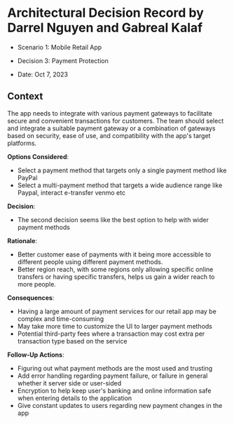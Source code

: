 # Architectural Decision Record by Darrel Nguyen and Gabreal Kalaf

  * Scenario 1: Mobile Retail App

  * Decision 3: Payment Protection

  * Date: Oct 7, 2023

## Context 
  The app needs to integrate with various payment gateways to facilitate secure and convenient transactions for customers. The team should select and integrate a suitable payment gateway or a combination of gateways based on security, ease of use, and compatibility with the app's target platforms.

**Options Considered**:
  * Select a payment method that targets only a single payment method like PayPal
  * Select a multi-payment method that targets a wide audience range like Paypal, interact e-transfer venmo etc

**Decision**:
  * The second decision seems like the best option to help with wider payment methods

**Rationale**:
  * Better customer ease of payments with it being more accessible to different people using different payment methods.
  * Better region reach, with some regions only allowing specific online transfers or having specific transfers, helps us gain a wider reach to more people.

**Consequences**:
  * Having a large amount of payment services for our retail app may be complex and time-consuming 
  * May take more time to customize the UI to larger payment methods
  * Potential third-party fees where a transaction may cost extra per transaction type based on the service


**Follow-Up Actions**:
  * Figuring out what payment methods are the most used and trusting
  * Add error handling regarding payment failure, or failure in general whether it server side or user-sided
  * Encryption to help keep user's banking and online information safe when entering details to the application
  * Give constant updates to users regarding new payment changes in the app

